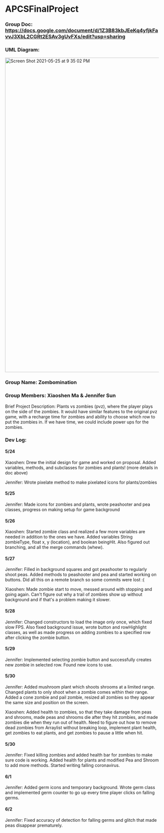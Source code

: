 # APCSFinalProject

### Group Doc: https://docs.google.com/document/d/1Z3B83kbJEeKq4yfjkFavvJ3XbL2CGRt2ESAv3gUvFXs/edit?usp=sharing

### UML Diagram: 
<img width="1027" alt="Screen Shot 2021-05-25 at 9 35 02 PM" src="https://user-images.githubusercontent.com/72940402/119589836-a4f78000-bda1-11eb-8f5f-ef5a9bbf8c4b.png">

### Group Name: Zombomination

### Group Members: Xiaoshen Ma & Jennifer Sun

Brief Project Description: Plants vs zombies (pvz), where the player plays on the side of the zombies. It would have similar features to the original pvz game, with a recharge time for zombies and ability to choose which row to put the zombies in. If we have time, we could include power ups for the zombies.


### Dev Log: 
#### 5/24 <br>
Xiaoshen: Drew the initial design for game and worked on proposal. Added variables, methods, and subclasses for zombies and plants! (more details in doc above) <br>

Jennifer: Wrote pixelate method to make pixelated icons for plants/zombies <br>

#### 5/25 <br>
Jennifer: Made icons for zombies and plants, wrote peashooter and pea classes, progress on making setup for game background <br>

#### 5/26 <br>
Xiaoshen: Started zombie class and realized a few more variables are needed in addition to the ones we have. Added variables String zombieType, float x, y (location), and boolean beingHit. Also figured out branching, and all the merge commands (whew). <br>

#### 5/27 <br>
Jennifer: Filled in background squares and got peashooter to regularly shoot peas. Added methods to peashooter and pea and started working on buttons. Did all this on a remote branch so some commits were lost :( <br>

Xiaoshen: Made zombie start to move, messed around with stopping and going again. Can't figure out why a trail of zombies show up without background and if that's a problem making it slower. <br>

#### 5/28 <br>
Jennifer: Changed constructors to load the image only once, which fixed slow FPS. Also fixed background issue, wrote button and rowHighlight classes, as well as made progress on adding zombies to a specified row after clicking the zombie button. <br>

#### 5/29 <br>
Jennifer: Implemented selecting zombie button and successfully creates new zombie in selected row. Found new icons to use. <br>

#### 5/30 <br>
Jennifer: Added mushroom plant which shoots shrooms at a limited range. Changed plants to only shoot when a zombie comes within their range. Added a cone zombie and pail zombie, resized all zombies so they appear the same size and position on the screen. <br>

Xiaoshen: Added health to zombies, so that they take damage from peas and shrooms, made peas and shrooms die after they hit zombies, and made zombies die when they run out of health. Need to figure out how to remove dead zombies from Arraylist without breaking loop, implement plant health, get zombies to eat plants, and get zombies to pause a little when hit. <br>

#### 5/30 <br>
Jennifer: Fixed killing zombies and added health bar for zombies to make sure code is working. Added health for plants and modified Pea and Shroom to add more methods. Started writing falling coronavirus.

#### 6/1 <br>
Jennifer: Added germ icons and temporary background. Wrote germ class and implemented germ counter to go up every time player clicks on falling germs. 

#### 6/2 <br>
Jennifer: Fixed accuracy of detection for falling germs and glitch that made peas disappear prematurely.
